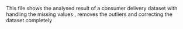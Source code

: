 This file shows the analysed result of a consumer delivery dataset with handling the missing values , removes the outliers and correcting the dataset completely
